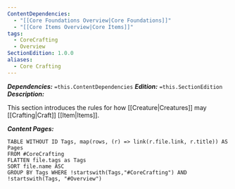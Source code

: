 ```yaml
---
ContentDependencies:
  - "[[Core Foundations Overview|Core Foundations]]"
  - "[[Core Items Overview|Core Items]]"
tags:
  - CoreCrafting
  - Overview
SectionEdition: 1.0.0
aliases:
  - Core Crafting
---
```

***Dependencies:*** `=this.ContentDependencies`
***Edition:*** `=this.SectionEdition`
***Description:***

This section introduces the rules for how [[Creature|Creatures]] may [[Crafting|Craft]] [[Item|Items]].


***Content Pages:***
```dataview
TABLE WITHOUT ID Tags, map(rows, (r) => link(r.file.link, r.title)) AS Pages
FROM #CoreCrafting 
FLATTEN file.tags as Tags 
SORT file.name ASC
GROUP BY Tags WHERE !startswith(Tags,"#CoreCrafting") AND !startswith(Tags, "#Overview")
```